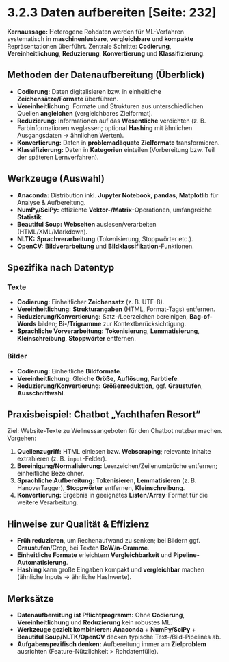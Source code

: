 # 3.2.3 Daten aufbereiten [Seite: 232]

**Kernaussage:** Heterogene Rohdaten werden für ML-Verfahren systematisch in **maschinenlesbare**, **vergleichbare** und **kompakte** Repräsentationen überführt. Zentrale Schritte: **Codierung**, **Vereinheitlichung**, **Reduzierung**, **Konvertierung** und **Klassifizierung**.

## Methoden der Datenaufbereitung (Überblick)

* **Codierung:** Daten digitalisieren bzw. in einheitliche **Zeichensätze/Formate** überführen. 
* **Vereinheitlichung:** Formate und Strukturen aus unterschiedlichen Quellen **angleichen** (vergleichbares Zielformat).
* **Reduzierung:** Informationen auf das **Wesentliche** verdichten (z. B. Farbinformationen weglassen; optional **Hashing** mit ähnlichen Ausgangsdaten → ähnlichen Werten).
* **Konvertierung:** Daten in **problemadäquate Zielformate** transformieren.
* **Klassifizierung:** Daten in **Kategorien** einteilen (Vorbereitung bzw. Teil der späteren Lernverfahren).

## Werkzeuge (Auswahl)

* **Anaconda:** Distribution inkl. **Jupyter Notebook**, **pandas**, **Matplotlib** für Analyse & Aufbereitung.
* **NumPy/SciPy:** effiziente **Vektor-/Matrix**-Operationen, umfangreiche **Statistik**.
* **Beautiful Soup:** **Webseiten** auslesen/verarbeiten (HTML/XML/Markdown).
* **NLTK:** **Sprachverarbeitung** (Tokenisierung, Stoppwörter etc.).
* **OpenCV:** **Bildverarbeitung** und **Bildklassifikation**-Funktionen.

## Spezifika nach Datentyp

### Texte

* **Codierung:** Einheitlicher **Zeichensatz** (z. B. UTF-8).
* **Vereinheitlichung:** **Strukturangaben** (HTML, Format-Tags) entfernen.
* **Reduzierung/Konvertierung:** Satz-/Leerzeichen bereinigen, **Bag-of-Words** bilden; **Bi-/Trigramme** zur Kontextberücksichtigung.
* **Sprachliche Vorverarbeitung:** **Tokenisierung**, **Lemmatisierung**, **Kleinschreibung**, **Stoppwörter** entfernen.

### Bilder

* **Codierung:** Einheitliche **Bildformate**.
* **Vereinheitlichung:** Gleiche **Größe**, **Auflösung**, **Farbtiefe**.
* **Reduzierung/Konvertierung:** **Größenreduktion**, ggf. **Graustufen**, **Ausschnittwahl**.

## Praxisbeispiel: Chatbot „Yachthafen Resort“

Ziel: Website-Texte zu Wellnessangeboten für den Chatbot nutzbar machen. Vorgehen:

1. **Quellenzugriff:** HTML einlesen bzw. **Webscraping**; relevante Inhalte extrahieren (z. B. `input`-Felder).
2. **Bereinigung/Normalisierung:** Leerzeichen/Zeilenumbrüche entfernen; einheitliche Bezeichner.
3. **Sprachliche Aufbereitung:** **Tokenisieren**, **Lemmatisieren** (z. B. HanoverTagger), **Stoppwörter** entfernen, **Kleinschreibung**.
4. **Konvertierung:** Ergebnis in geeignetes **Listen/Array**-Format für die weitere Verarbeitung.

## Hinweise zur Qualität & Effizienz

* **Früh reduzieren**, um Rechenaufwand zu senken; bei Bildern ggf. **Graustufen**/Crop, bei Texten **BoW**/**n-Gramme**.
* **Einheitliche Formate** erleichtern **Vergleichbarkeit** und **Pipeline-Automatisierung**. 
* **Hashing** kann große Eingaben kompakt und **vergleichbar** machen (ähnliche Inputs → ähnliche Hashwerte). 

## Merksätze

* **Datenaufbereitung ist Pflichtprogramm:** Ohne **Codierung**, **Vereinheitlichung** und **Reduzierung** kein robustes ML. 
* **Werkzeuge gezielt kombinieren:** **Anaconda** + **NumPy/SciPy** + **Beautiful Soup/NLTK/OpenCV** decken typische Text-/Bild-Pipelines ab.
* **Aufgabenspezifisch denken:** Aufbereitung immer am **Zielproblem** ausrichten (Feature-Nützlichkeit > Rohdatenfülle). 
